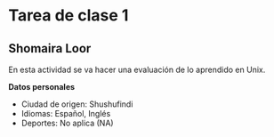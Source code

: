 # Tarea de clase 1

## Shomaira Loor 
En esta actividad se va hacer una evaluación de lo aprendido en Unix.

**Datos personales**
- Ciudad de origen: Shushufindi
- Idiomas: Español, Inglés
- Deportes: No aplica (NA)

